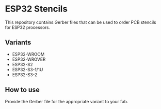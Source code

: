 # ESP32 Stencils

This repository contains Gerber files that can be used to order PCB stencils for ESP32 processors.

## Variants

 * ESP32-WROOM
 * ESP32-WROVER
 * ESP32-S2
 * ESP32-S3-1/1U
 * ESP32-S3-2

## How to use

Provide the Gerber file for the appropriate variant to your fab.
